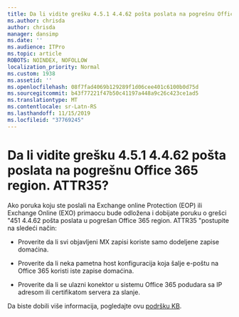 ```yaml
---
title: Da li vidite grešku 4.5.1 4.4.62 pošta poslata na pogrešnu Office 365 region. ATTR35?
ms.author: chrisda
author: chrisda
manager: dansimp
ms.date: ''
ms.audience: ITPro
ms.topic: article
ROBOTS: NOINDEX, NOFOLLOW
localization_priority: Normal
ms.custom: 1938
ms.assetid: ''
ms.openlocfilehash: 08f7fad4069b129289f1d06cee401c6100b0d75d
ms.sourcegitcommit: b43f77221f47b50c41197a448a9c26c423ce1ad5
ms.translationtype: MT
ms.contentlocale: sr-Latn-RS
ms.lasthandoff: 11/15/2019
ms.locfileid: "37769245"
---
```

# <a name="are-you-seeing-error-451-4462-mail-sent-to-the-wrong-office-365-region-attr35"></a>Da li vidite grešku 4.5.1 4.4.62 pošta poslata na pogrešnu Office 365 region. ATTR35?

Ako poruka koju ste poslali na Exchange online Protection (EOP) ili Exchange Online (EXO) primaocu bude odložena i dobijate poruku o grešci "451 4.4.62 pošta poslata u pogrešan Office 365 region. ATTR35 "postupite na sledeći način:

- Proverite da li svi objavljeni MX zapisi koriste samo dodeljene zapise domaćina.

- Proverite da li neka pametna host konfiguracija koja šalje e-poštu na Office 365 koristi iste zapise domaćina.

- Proverite da li se ulazni konektor u sistemu Office 365 podudara sa IP adresom ili certifikatom servera za slanje.

Da biste dobili više informacija, pogledajte ovu [podršku KB](https://support.microsoft.com/help/4057301/attr35-response-code-when-mail-is-sent-to-eop-exo).
